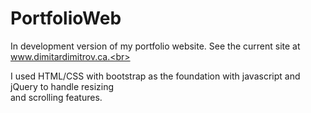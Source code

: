 # PortfolioWeb

In development version of my portfolio website. See the current site at www.dimitardimitrov.ca.<br>

I used HTML/CSS with bootstrap as the foundation with javascript and jQuery to handle resizing<br>
and scrolling features.
